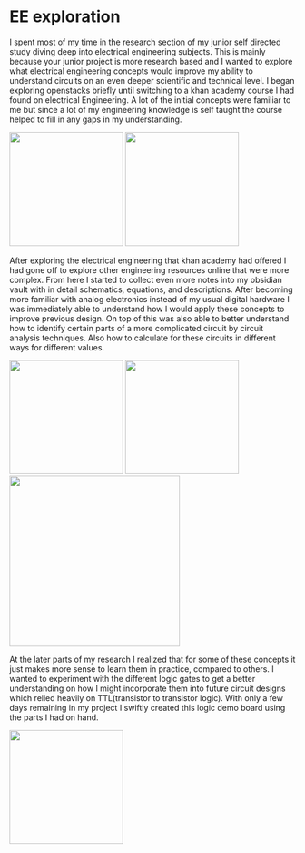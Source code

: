 # EE exploration

I spent most of my time in the research section of my junior self directed study diving deep into electrical engineering subjects. This is mainly because your junior project is more research based and I wanted to explore what electrical engineering concepts would improve my ability to understand circuits on an even deeper scientific and technical level. I began exploring openstacks briefly until switching to a khan academy course I had found on electrical Engineering. A lot of the initial concepts were familiar to me but since a lot of my engineering knowledge is self taught the course helped to fill in any gaps in my understanding. 

<img src="https://github.com/user-attachments/assets/e3a3ef85-b5f8-4200-9aca-8ed1821e99f0" width="200">
<img src="https://github.com/user-attachments/assets/38b34fa8-b17d-4271-93db-f92fa0e8f9aa" width="200">

After exploring the electrical engineering that khan academy had offered I had gone off to explore other engineering resources online that were more complex. From here I started to collect even more notes into my obsidian vault with in detail schematics, equations, and descriptions. After becoming more familiar with analog electronics instead of my usual digital hardware I was immediately able to understand how I would apply these concepts to improve previous design. On top of this was also able to better understand how to identify certain parts of a more complicated circuit by circuit analysis techniques. Also how to calculate for these circuits in different ways for different values. 

<img src="https://github.com/user-attachments/assets/710a9aaa-77f0-4cfa-84ce-7fc07246a544" width="200">

<img src="https://github.com/user-attachments/assets/f09631b2-255f-4245-8f99-42b02c22519b" width="200">
<img src="https://github.com/user-attachments/assets/86319f95-4878-46be-8e95-838388a6ca00" width="300">

At the later parts of my research I realized that for some of these concepts it just makes more sense to learn them in practice, compared to others. I wanted to experiment with the different logic gates to get a better understanding on how I might incorporate them into future circuit designs which relied heavily on TTL(transistor to transistor logic). With only a few days remaining in my project I swiftly created this logic demo board using the parts I had on hand.

<img src="https://github.com/user-attachments/assets/83c24d6f-1904-44ad-940e-ce2c0692b366" width="200">
